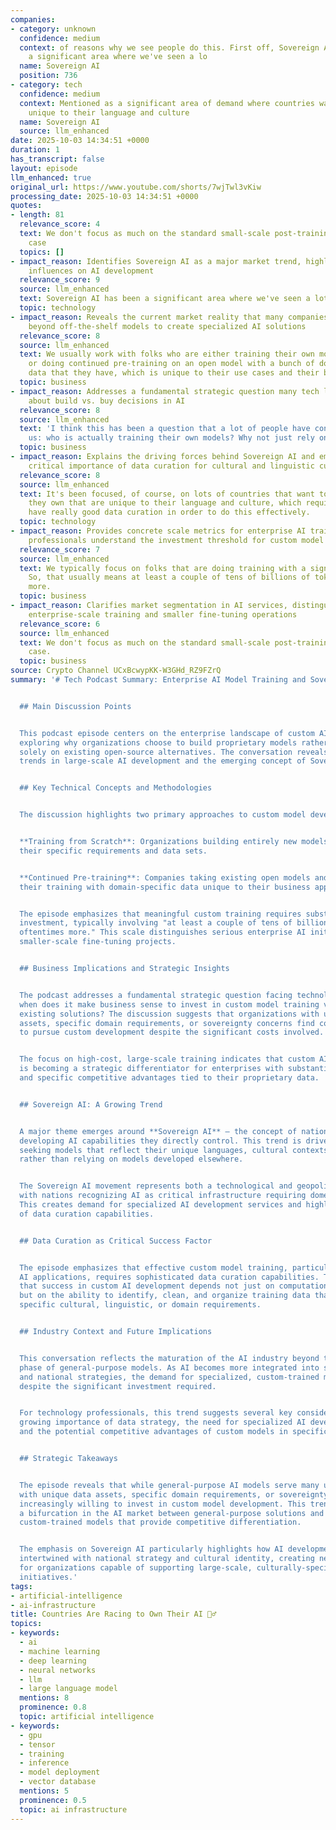 ```yaml
---
companies:
- category: unknown
  confidence: medium
  context: of reasons why we see people do this. First off, Sovereign AI has been
    a significant area where we've seen a lo
  name: Sovereign AI
  position: 736
- category: tech
  confidence: medium
  context: Mentioned as a significant area of demand where countries want to own models
    unique to their language and culture
  name: Sovereign AI
  source: llm_enhanced
date: 2025-10-03 14:34:51 +0000
duration: 1
has_transcript: false
layout: episode
llm_enhanced: true
original_url: https://www.youtube.com/shorts/7wjTwl3vKiw
processing_date: 2025-10-03 14:34:51 +0000
quotes:
- length: 81
  relevance_score: 4
  text: We don't focus as much on the standard small-scale post-training fine-tuning
    case
  topics: []
- impact_reason: Identifies Sovereign AI as a major market trend, highlighting geopolitical
    influences on AI development
  relevance_score: 9
  source: llm_enhanced
  text: Sovereign AI has been a significant area where we've seen a lot of demand.
  topic: technology
- impact_reason: Reveals the current market reality that many companies are moving
    beyond off-the-shelf models to create specialized AI solutions
  relevance_score: 8
  source: llm_enhanced
  text: We usually work with folks who are either training their own model from scratch
    or doing continued pre-training on an open model with a bunch of domain-specific
    data that they have, which is unique to their use cases and their business.
  topic: business
- impact_reason: Addresses a fundamental strategic question many tech leaders face
    about build vs. buy decisions in AI
  relevance_score: 8
  source: llm_enhanced
  text: 'I think this has been a question that a lot of people have consistently asked
    us: who is actually training their own models? Why not just rely on the open models?'
  topic: business
- impact_reason: Explains the driving forces behind Sovereign AI and emphasizes the
    critical importance of data curation for cultural and linguistic customization
  relevance_score: 8
  source: llm_enhanced
  text: It's been focused, of course, on lots of countries that want to have models
    they own that are unique to their language and culture, which requires them to
    have really good data curation in order to do this effectively.
  topic: technology
- impact_reason: Provides concrete scale metrics for enterprise AI training, helping
    professionals understand the investment threshold for custom model development
  relevance_score: 7
  source: llm_enhanced
  text: We typically focus on folks that are doing training with a significant cost.
    So, that usually means at least a couple of tens of billions of tokens, oftentimes
    more.
  topic: business
- impact_reason: Clarifies market segmentation in AI services, distinguishing between
    enterprise-scale training and smaller fine-tuning operations
  relevance_score: 6
  source: llm_enhanced
  text: We don't focus as much on the standard small-scale post-training fine-tuning
    case.
  topic: business
source: Crypto Channel UCxBcwypKK-W3GHd_RZ9FZrQ
summary: '# Tech Podcast Summary: Enterprise AI Model Training and Sovereign AI Trends


  ## Main Discussion Points


  This podcast episode centers on the enterprise landscape of custom AI model training,
  exploring why organizations choose to build proprietary models rather than relying
  solely on existing open-source alternatives. The conversation reveals significant
  trends in large-scale AI development and the emerging concept of Sovereign AI.


  ## Key Technical Concepts and Methodologies


  The discussion highlights two primary approaches to custom model development:


  **Training from Scratch**: Organizations building entirely new models tailored to
  their specific requirements and data sets.


  **Continued Pre-training**: Companies taking existing open models and extending
  their training with domain-specific data unique to their business applications.


  The episode emphasizes that meaningful custom training requires substantial computational
  investment, typically involving "at least a couple of tens of billions of tokens,
  oftentimes more." This scale distinguishes serious enterprise AI initiatives from
  smaller-scale fine-tuning projects.


  ## Business Implications and Strategic Insights


  The podcast addresses a fundamental strategic question facing technology leaders:
  when does it make business sense to invest in custom model training versus leveraging
  existing solutions? The discussion suggests that organizations with unique data
  assets, specific domain requirements, or sovereignty concerns find compelling reasons
  to pursue custom development despite the significant costs involved.


  The focus on high-cost, large-scale training indicates that custom AI model development
  is becoming a strategic differentiator for enterprises with substantial resources
  and specific competitive advantages tied to their proprietary data.


  ## Sovereign AI: A Growing Trend


  A major theme emerges around **Sovereign AI** – the concept of nations and organizations
  developing AI capabilities they directly control. This trend is driven by countries
  seeking models that reflect their unique languages, cultural contexts, and values
  rather than relying on models developed elsewhere.


  The Sovereign AI movement represents both a technological and geopolitical shift,
  with nations recognizing AI as critical infrastructure requiring domestic control.
  This creates demand for specialized AI development services and highlights the importance
  of data curation capabilities.


  ## Data Curation as Critical Success Factor


  The episode emphasizes that effective custom model training, particularly for Sovereign
  AI applications, requires sophisticated data curation capabilities. This suggests
  that success in custom AI development depends not just on computational resources
  but on the ability to identify, clean, and organize training data that reflects
  specific cultural, linguistic, or domain requirements.


  ## Industry Context and Future Implications


  This conversation reflects the maturation of the AI industry beyond the initial
  phase of general-purpose models. As AI becomes more integrated into specific industries
  and national strategies, the demand for specialized, custom-trained models is growing
  despite the significant investment required.


  For technology professionals, this trend suggests several key considerations: the
  growing importance of data strategy, the need for specialized AI development capabilities,
  and the potential competitive advantages of custom models in specific domains.


  ## Strategic Takeaways


  The episode reveals that while general-purpose AI models serve many use cases, organizations
  with unique data assets, specific domain requirements, or sovereignty concerns are
  increasingly willing to invest in custom model development. This trend indicates
  a bifurcation in the AI market between general-purpose solutions and highly specialized,
  custom-trained models that provide competitive differentiation.


  The emphasis on Sovereign AI particularly highlights how AI development is becoming
  intertwined with national strategy and cultural identity, creating new market opportunities
  for organizations capable of supporting large-scale, culturally-specific model training
  initiatives.'
tags:
- artificial-intelligence
- ai-infrastructure
title: Countries Are Racing to Own Their AI 🏃‍♂️
topics:
- keywords:
  - ai
  - machine learning
  - deep learning
  - neural networks
  - llm
  - large language model
  mentions: 8
  prominence: 0.8
  topic: artificial intelligence
- keywords:
  - gpu
  - tensor
  - training
  - inference
  - model deployment
  - vector database
  mentions: 5
  prominence: 0.5
  topic: ai infrastructure
---
```


<!-- Episode automatically generated from analysis data -->
<!-- Processing completed: 2025-10-03 14:34:51 UTC -->
